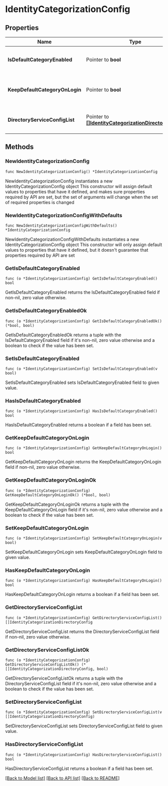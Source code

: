 # IdentityCategorizationConfig

## Properties

Name | Type | Description | Notes
------------ | ------------- | ------------- | -------------
**IsDefaultCategoryEnabled** | Pointer to **bool** | Enablement status of the default category. | [optional] [default to false]
**KeepDefaultCategoryOnLogin** | Pointer to **bool** | Retain default category on user login. | [optional] [default to false]
**DirectoryServiceConfigList** | Pointer to [**[]IdentityCategorizationDirectoryConfig**](IdentityCategorizationDirectoryConfig.md) | Directory service specific config. | [optional] 

## Methods

### NewIdentityCategorizationConfig

`func NewIdentityCategorizationConfig() *IdentityCategorizationConfig`

NewIdentityCategorizationConfig instantiates a new IdentityCategorizationConfig object
This constructor will assign default values to properties that have it defined,
and makes sure properties required by API are set, but the set of arguments
will change when the set of required properties is changed

### NewIdentityCategorizationConfigWithDefaults

`func NewIdentityCategorizationConfigWithDefaults() *IdentityCategorizationConfig`

NewIdentityCategorizationConfigWithDefaults instantiates a new IdentityCategorizationConfig object
This constructor will only assign default values to properties that have it defined,
but it doesn't guarantee that properties required by API are set

### GetIsDefaultCategoryEnabled

`func (o *IdentityCategorizationConfig) GetIsDefaultCategoryEnabled() bool`

GetIsDefaultCategoryEnabled returns the IsDefaultCategoryEnabled field if non-nil, zero value otherwise.

### GetIsDefaultCategoryEnabledOk

`func (o *IdentityCategorizationConfig) GetIsDefaultCategoryEnabledOk() (*bool, bool)`

GetIsDefaultCategoryEnabledOk returns a tuple with the IsDefaultCategoryEnabled field if it's non-nil, zero value otherwise
and a boolean to check if the value has been set.

### SetIsDefaultCategoryEnabled

`func (o *IdentityCategorizationConfig) SetIsDefaultCategoryEnabled(v bool)`

SetIsDefaultCategoryEnabled sets IsDefaultCategoryEnabled field to given value.

### HasIsDefaultCategoryEnabled

`func (o *IdentityCategorizationConfig) HasIsDefaultCategoryEnabled() bool`

HasIsDefaultCategoryEnabled returns a boolean if a field has been set.

### GetKeepDefaultCategoryOnLogin

`func (o *IdentityCategorizationConfig) GetKeepDefaultCategoryOnLogin() bool`

GetKeepDefaultCategoryOnLogin returns the KeepDefaultCategoryOnLogin field if non-nil, zero value otherwise.

### GetKeepDefaultCategoryOnLoginOk

`func (o *IdentityCategorizationConfig) GetKeepDefaultCategoryOnLoginOk() (*bool, bool)`

GetKeepDefaultCategoryOnLoginOk returns a tuple with the KeepDefaultCategoryOnLogin field if it's non-nil, zero value otherwise
and a boolean to check if the value has been set.

### SetKeepDefaultCategoryOnLogin

`func (o *IdentityCategorizationConfig) SetKeepDefaultCategoryOnLogin(v bool)`

SetKeepDefaultCategoryOnLogin sets KeepDefaultCategoryOnLogin field to given value.

### HasKeepDefaultCategoryOnLogin

`func (o *IdentityCategorizationConfig) HasKeepDefaultCategoryOnLogin() bool`

HasKeepDefaultCategoryOnLogin returns a boolean if a field has been set.

### GetDirectoryServiceConfigList

`func (o *IdentityCategorizationConfig) GetDirectoryServiceConfigList() []IdentityCategorizationDirectoryConfig`

GetDirectoryServiceConfigList returns the DirectoryServiceConfigList field if non-nil, zero value otherwise.

### GetDirectoryServiceConfigListOk

`func (o *IdentityCategorizationConfig) GetDirectoryServiceConfigListOk() (*[]IdentityCategorizationDirectoryConfig, bool)`

GetDirectoryServiceConfigListOk returns a tuple with the DirectoryServiceConfigList field if it's non-nil, zero value otherwise
and a boolean to check if the value has been set.

### SetDirectoryServiceConfigList

`func (o *IdentityCategorizationConfig) SetDirectoryServiceConfigList(v []IdentityCategorizationDirectoryConfig)`

SetDirectoryServiceConfigList sets DirectoryServiceConfigList field to given value.

### HasDirectoryServiceConfigList

`func (o *IdentityCategorizationConfig) HasDirectoryServiceConfigList() bool`

HasDirectoryServiceConfigList returns a boolean if a field has been set.


[[Back to Model list]](../README.md#documentation-for-models) [[Back to API list]](../README.md#documentation-for-api-endpoints) [[Back to README]](../README.md)


